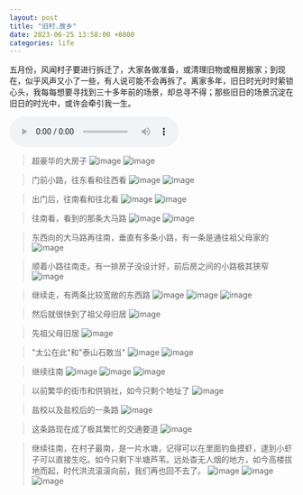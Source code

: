 ```yaml
---
layout: post
title: "旧村.故乡"
date: 2023-06-25 13:58:00 +0800
categories: life
--- 
```


五月份，风闻村子要进行拆迁了，大家各做准备，或清理旧物或租房搬家；到现在，似乎风声又小了一些，有人说可能不会再拆了。离家多年，旧日时光时时萦锁心头，我每每想要寻找到三十多年前的场景，却总寻不得；那些旧日的场景沉淀在旧日的时光中，或许会牵引我一生。

<audio controls>
  <source src="/multimedia/sgs.m4a" type="audio/mp3">
</audio>

>超豪华的大房子
![image](/images/hometown/BigHouse.jpg)
![image](/images/hometown/BigHouse2.jpg)

>门前小路，往东看和往西看
![image](/images/hometown/East.jpg)
![image](/images/hometown/West.jpg)

>出门后，往南看和往北看
![image](/images/hometown/South.jpg)
![image](/images/hometown/North.jpg)

>往南看，看到的那条大马路
![image](/images/hometown/Street.jpg)
![image](/images/hometown/Street2.jpg)

>东西向的大马路再往南，垂直有多条小路，有一条是通往祖父母家的
![image](/images/hometown/Road.jpg)

>顺着小路往南走。有一排房子没设计好，前后房之间的小路极其狭窄
![image](/images/hometown/ThinRoad.jpg)

>继续走，有两条比较宽敞的东西路
![image](/images/hometown/we1.jpg)
![image](/images/hometown/we2.jpg)
![image](/images/hometown/we3.jpg)

>然后就很快到了祖父母旧居
![image](/images/hometown/GrandmaHouse.jpg)

>先祖父母旧居
![image](/images/hometown/GrandmaHouse2.jpg)

>"太公在此"和"泰山石敢当"
![image](/images/hometown/Taigong.jpg)
![image](/images/hometown/Taishan.jpg)

>继续往南
![image](/images/hometown/SouthAgain.jpg)
![image](/images/hometown/SouthAgain2.jpg)
![image](/images/hometown/Plants.jpg)

>以前繁华的街市和供销社，如今只剩个地址了
![image](/images/hometown/Gongxiaoshe.jpg)

>盐校以及盐校后的一条路
![image](/images/hometown/Yanxiao.jpg)

>这条路现在成了极其繁忙的交通要道
![image](/images/hometown/Jiaotongyaodao.jpg)

>继续往南，在村子最南，是一片水塘，记得可以在里面钓鱼摸虾，逮到小虾子可以直接生吃。如今只剩下半塘芦苇。远处杳无人烟的地方，如今高楼拔地而起，时代洪流滚滚向前，我们再也回不去了。
![image](/images/hometown/Luwei-1.jpg)
![image](/images/hometown/Luwei-2.jpg)
![image](/images/hometown/Luwei-3.jpg)


